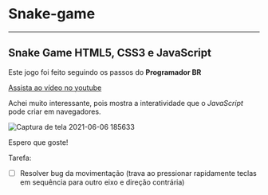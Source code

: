 # **Snake-game**
---
## **Snake Game HTML5, CSS3 e JavaScript**

 Este jogo foi feito seguindo os passos do **Programador BR**

[Assista ao vídeo no youtube](https://www.youtube.com/watch?v=Hua1OSXitdQ&list=RDCMUCrdgeUeCll2QKmqmihIgKBQ&start_radio=1&t=18s)

 Achei muito interessante, pois mostra a interatividade que o _*JavaScript*_ pode criar em navegadores.

![Captura de tela 2021-06-06 185633](https://user-images.githubusercontent.com/83741590/120941406-005a3400-c6f9-11eb-9c99-1513316a910b.png)

Espero que goste!

Tarefa:

- [ ] Resolver bug da movimentação (trava ao pressionar rapidamente teclas em sequência para outro eixo e direção contrária)

 
